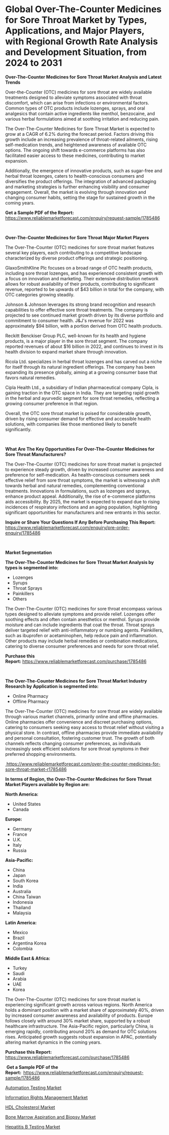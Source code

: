 <p><h1>Global Over-The-Counter Medicines for Sore Throat Market by Types, Applications, and Major Players, with Regional Growth Rate Analysis and Development Situation, from 2024 to 2031</h1></p><p><strong>Over-The-Counter Medicines for Sore Throat Market Analysis and Latest Trends</strong></p>
<p><p>Over-the-Counter (OTC) medicines for sore throat are widely available treatments designed to alleviate symptoms associated with throat discomfort, which can arise from infections or environmental factors. Common types of OTC products include lozenges, sprays, and oral analgesics that contain active ingredients like menthol, benzocaine, and various herbal formulations aimed at soothing irritation and reducing pain.</p><p>The Over-The-Counter Medicines for Sore Throat Market is expected to grow at a CAGR of 6.2% during the forecast period. Factors driving this growth include an increasing prevalence of throat-related ailments, rising self-medication trends, and heightened awareness of available OTC options. The ongoing shift towards e-commerce platforms has also facilitated easier access to these medicines, contributing to market expansion. </p><p>Additionally, the emergence of innovative products, such as sugar-free and herbal throat lozenges, caters to health-conscious consumers and diversifies the product offerings. The integration of advanced packaging and marketing strategies is further enhancing visibility and consumer engagement. Overall, the market is evolving through innovation and changing consumer habits, setting the stage for sustained growth in the coming years.</p></p>
<p><strong>Get a Sample PDF of the Report:&nbsp;</strong> <a href="https://www.reliablemarketforecast.com/enquiry/request-sample/1785486?utm_campaign=1743&utm_medium=2&utm_source=Github&utm_content=ia&utm_term=18122024&utm_id=over-the-counter-medicines-for-sore-throat">https://www.reliablemarketforecast.com/enquiry/request-sample/1785486</a></p>
<p>&nbsp;</p>
<p><strong>Over-The-Counter Medicines for Sore Throat Major Market Players</strong></p>
<p><p>The Over-The-Counter (OTC) medicines for sore throat market features several key players, each contributing to a competitive landscape characterized by diverse product offerings and strategic positioning.</p><p>GlaxoSmithKline Plc focuses on a broad range of OTC health products, including sore throat lozenges, and has experienced consistent growth with a focus on innovation and marketing. Their extensive distribution network allows for robust availability of their products, contributing to significant revenue, reported to be upwards of $43 billion in total for the company, with OTC categories growing steadily.</p><p>Johnson & Johnson leverages its strong brand recognition and research capabilities to offer effective sore throat treatments. The company is projected to see continued market growth driven by its diverse portfolio and commitment to consumer health. J&J's revenue for 2022 was approximately $94 billion, with a portion derived from OTC health products.</p><p>Reckitt Benckiser Group PLC, well-known for its health and hygiene products, is a major player in the sore throat segment. The company reported revenues of about $16 billion in 2022, and continues to invest in its health division to expand market share through innovation.</p><p>Ricola Ltd. specializes in herbal throat lozenges and has carved out a niche for itself through its natural ingredient offerings. The company has been expanding its presence globally, aiming at a growing consumer base that favors natural remedies. </p><p>Cipla Health Ltd., a subsidiary of Indian pharmaceutical company Cipla, is gaining traction in the OTC space in India. They are targeting rapid growth in the herbal and ayurvedic segment for sore throat remedies, reflecting a growing consumer preference in that region.</p><p>Overall, the OTC sore throat market is poised for considerable growth, driven by rising consumer demand for effective and accessible health solutions, with companies like those mentioned likely to benefit significantly.</p></p>
<p>&nbsp;</p>
<p><strong>What Are The Key Opportunities For Over-The-Counter Medicines for Sore Throat Manufacturers?</strong></p>
<p><p>The Over-The-Counter (OTC) medicines for sore throat market is projected to experience steady growth, driven by increased consumer awareness and preference for self-medication. As health-conscious consumers seek effective relief from sore throat symptoms, the market is witnessing a shift towards herbal and natural remedies, complementing conventional treatments. Innovations in formulations, such as lozenges and sprays, enhance product appeal. Additionally, the rise of e-commerce platforms aids accessibility. By 2025, the market is expected to expand due to rising incidences of respiratory infections and an aging population, highlighting significant opportunities for manufacturers and new entrants in this sector.</p></p>
<p><strong>Inquire or Share Your Questions If Any Before Purchasing This Report:</strong> <a href="https://www.reliablemarketforecast.com/enquiry/pre-order-enquiry/1785486?utm_campaign=1743&utm_medium=2&utm_source=Github&utm_content=ia&utm_term=18122024&utm_id=over-the-counter-medicines-for-sore-throat">https://www.reliablemarketforecast.com/enquiry/pre-order-enquiry/1785486</a></p>
<p>&nbsp;</p>
<p><strong>Market Segmentation</strong></p>
<p><strong>The Over-The-Counter Medicines for Sore Throat Market Analysis by types is segmented into:</strong></p>
<p><ul><li>Lozenges</li><li>Syrups</li><li>Throat Sprays</li><li>Painkillers</li><li>Others</li></ul></p>
<p><p>The Over-The-Counter (OTC) medicines for sore throat encompass various types designed to alleviate symptoms and provide relief. Lozenges offer soothing effects and often contain anesthetics or menthol. Syrups provide moisture and can include ingredients that coat the throat. Throat sprays deliver targeted relief with anti-inflammatory or numbing agents. Painkillers, such as ibuprofen or acetaminophen, help reduce pain and inflammation. Other products may include herbal remedies or combination medications, catering to diverse consumer preferences and needs for sore throat relief.</p></p>
<p><strong>Purchase this Report:&nbsp;</strong><a href="https://www.reliablemarketforecast.com/purchase/1785486?utm_campaign=1743&utm_medium=2&utm_source=Github&utm_content=ia&utm_term=18122024&utm_id=over-the-counter-medicines-for-sore-throat">https://www.reliablemarketforecast.com/purchase/1785486</a></p>
<p>&nbsp;</p>
<p><strong>The Over-The-Counter Medicines for Sore Throat Market Industry Research by Application is segmented into:</strong></p>
<p><ul><li>Online Pharmacy</li><li>Offline Pharmacy</li></ul></p>
<p><p>The Over-The-Counter (OTC) medicines for sore throat are widely available through various market channels, primarily online and offline pharmacies. Online pharmacies offer convenience and discreet purchasing options, catering to consumers seeking easy access to throat relief without visiting a physical store. In contrast, offline pharmacies provide immediate availability and personal consultation, fostering customer trust. The growth of both channels reflects changing consumer preferences, as individuals increasingly seek efficient solutions for sore throat symptoms in their preferred shopping environments.</p></p>
<p><a href="https://www.reliablemarketforecast.com/over-the-counter-medicines-for-sore-throat-market-r1785486?utm_campaign=1743&utm_medium=2&utm_source=Github&utm_content=ia&utm_term=18122024&utm_id=over-the-counter-medicines-for-sore-throat">&nbsp;https://www.reliablemarketforecast.com/over-the-counter-medicines-for-sore-throat-market-r1785486</a></p>
<p><strong>In terms of Region, the Over-The-Counter Medicines for Sore Throat Market Players available by Region are:</strong></p>
<p>
    <p> <strong> North America: </strong>
        <ul>
            <li>United States</li>
            <li>Canada</li>
        </ul>
        </p> 
    <p> <strong> Europe: </strong>
        <ul>
            <li>Germany</li>
            <li>France</li>
            <li>U.K.</li>
            <li>Italy</li>
            <li>Russia</li>
        </ul>
        </p> 
    <p> <strong> Asia-Pacific: </strong>
        <ul>
            <li>China</li>
            <li>Japan</li>
            <li>South Korea</li>
            <li>India</li>
            <li>Australia</li>
            <li>China Taiwan</li>
            <li>Indonesia</li>
            <li>Thailand</li>
            <li>Malaysia</li>
        </ul>
        </p> 
    <p> <strong> Latin America: </strong>
        <ul>
            <li>Mexico</li>
            <li>Brazil</li>
            <li>Argentina Korea</li>
            <li>Colombia</li>
        </ul>
        </p> 
    <p> <strong> Middle East & Africa: </strong>
        <ul>
            <li>Turkey</li>
            <li>Saudi</li>
            <li>Arabia</li>
            <li>UAE</li>
            <li>Korea</li>
        </ul>
    </p>
    </p>
<p><p>The Over-The-Counter (OTC) medicines for sore throat market is experiencing significant growth across various regions. North America holds a dominant position with a market share of approximately 40%, driven by increased consumer awareness and availability of products. Europe follows closely with around 30% market share, supported by a robust healthcare infrastructure. The Asia-Pacific region, particularly China, is emerging rapidly, contributing around 20% as demand for OTC solutions rises. Anticipated growth suggests robust expansion in APAC, potentially altering market dynamics in the coming years.</p></p>
<p><strong>Purchase this Report: </strong><a href="https://www.reliablemarketforecast.com/purchase/1785486?utm_campaign=1743&utm_medium=2&utm_source=Github&utm_content=ia&utm_term=18122024&utm_id=over-the-counter-medicines-for-sore-throat">https://www.reliablemarketforecast.com/purchase/1785486</a></p>
<p>&nbsp;<strong>Get a Sample PDF of the Report:&nbsp;&nbsp;</strong><a href="https://www.reliablemarketforecast.com/enquiry/request-sample/1785486?utm_campaign=1743&utm_medium=2&utm_source=Github&utm_content=ia&utm_term=18122024&utm_id=over-the-counter-medicines-for-sore-throat">https://www.reliablemarketforecast.com/enquiry/request-sample/1785486</a></p>
<p><strong></strong></p>
<p><p><a href="https://www.linkedin.com/pulse/automation-testing-market-outlook-share-analysis-growth-u1maf?utm_campaign=1743&utm_medium=2&utm_source=Github&utm_content=ia&utm_term=18122024&utm_id=over-the-counter-medicines-for-sore-throat">Automation Testing Market</a></p><p><a href="https://www.linkedin.com/pulse/information-rights-management-market-analysis-global-opportunities-vsodf?utm_campaign=1743&utm_medium=2&utm_source=Github&utm_content=ia&utm_term=18122024&utm_id=over-the-counter-medicines-for-sore-throat">Information Rights Management Market</a></p><p><a href="https://www.linkedin.com/pulse/deep-insights-hdl-cholesterol-market-size-growing-demand-2plmf?utm_campaign=1743&utm_medium=2&utm_source=Github&utm_content=ia&utm_term=18122024&utm_id=over-the-counter-medicines-for-sore-throat">HDL Cholesterol Market</a></p><p><a href="https://www.linkedin.com/pulse/global-bone-marrow-aspiration-biopsy-market-insights-size-jn0le?utm_campaign=1743&utm_medium=2&utm_source=Github&utm_content=ia&utm_term=18122024&utm_id=over-the-counter-medicines-for-sore-throat">Bone Marrow Aspiration and Biopsy Market</a></p><p><a href="https://www.linkedin.com/pulse/hepatitis-b-testing-market-size-competitive-differentiation-a8prf?utm_campaign=1743&utm_medium=2&utm_source=Github&utm_content=ia&utm_term=18122024&utm_id=over-the-counter-medicines-for-sore-throat">Hepatitis B Testing Market</a></p></p>